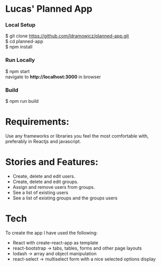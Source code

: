 Lucas' Planned App
=========

### Local Setup
$ git clone https://github.com/ldramowicz/planned-app.git <br>
$ cd planned-app\
$ npm install

### Run Locally
$ npm start\
navigate to **http://localhost:3000** in browser

### Build
$ npm run build

Requirements:
=========
Use any frameworks or libraries you feel the most comfortable with, preferably in Reactjs and javascript.


Stories and Features:
=========
* Create, delete and edit users.
* Create, delete and edit groups.
* Assign and remove users from groups.
* See a list of existing users
* See a list of existing groups and the groups users

Tech
=========
To create the app I have used the following:
* React with create-react-app as template
* react-bootstrap -> tabs, tables, forms and other page layouts
* lodash -> array and object manipulation
* react-select -> multiselect form with a nice selected options display
